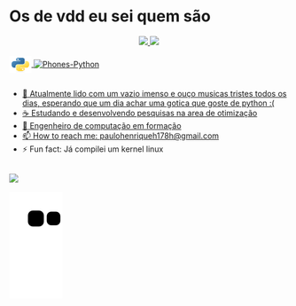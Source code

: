 # Os de vdd eu sei quem são

<div align="center">
  <a href="https://github.com/Phones">
  <img height="180em" src="https://github-readme-stats.vercel.app/api?username=Phones&show_icons=true&theme=dracula&include_all_commits=true&count_private=true"/>
  <img height="180em" src="https://github-readme-stats.vercel.app/api/top-langs/?username=Phones&layout=compact&langs_count=7&theme=dracula"/>
</div>

  
  <div style="display: inline_block"><br>
  <img align="center" alt="Phones-Python" height="30" width="40" src="https://raw.githubusercontent.com/devicons/devicon/master/icons/python/python-original.svg">
  <img align="center" alt="Phones-Python" height="30" width="40" src="https://raw.githubusercontent.com/devicons/devicon/master/icons/python/devicon-cplusplus-plain">
</div>
  
  
  ##


- 🔭 Atualmente lido com um vazio imenso e ouço musicas tristes todos os dias, esperando que um dia achar uma gotica que goste de python :(
- ☕ Estudando e desenvolvendo pesquisas na area de otimização
- 👯 Engenheiro de computação em formação
- 📫 How to reach me: paulohenriqueh178h@gmail.com
- ⚡ Fun fact: Já compilei um kernel linux
  
  
 ##
  
<div>  
  <a href="https://www.linkedin.com/in/gustavo-da-silva-carvalho-578bb218b/" target="_blank"><img src="https://img.shields.io/badge/-LinkedIn-%230077B5?style=for-the-badge&logo=linkedin&logoColor=white" target="_blank"></a> 
  
  ![Snake animation](https://github.com/rafaballerini/rafaballerini/blob/output/github-contribution-grid-snake.svg)
  
</div>
